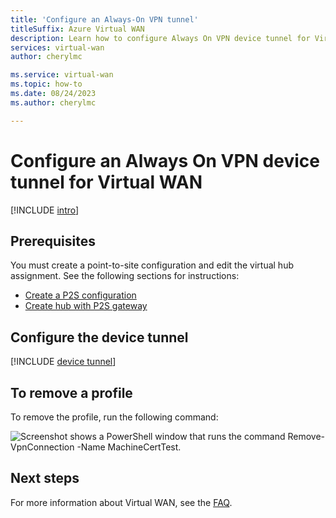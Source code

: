 ```yaml
---
title: 'Configure an Always-On VPN tunnel'
titleSuffix: Azure Virtual WAN
description: Learn how to configure Always On VPN device tunnel for Virtual WAN.
services: virtual-wan
author: cherylmc

ms.service: virtual-wan
ms.topic: how-to
ms.date: 08/24/2023
ms.author: cherylmc

---
```

# Configure an Always On VPN device tunnel for Virtual WAN

[!INCLUDE [intro](~/reusable-content/ce-skilling/azure/includes/vpn-gateway-vwan-always-on-intro.md)]

## Prerequisites

You must create a point-to-site configuration and edit the virtual hub assignment. See the following sections for instructions:

* [Create a P2S configuration](virtual-wan-point-to-site-portal.md#p2sconfig)
* [Create hub with P2S gateway](virtual-wan-point-to-site-portal.md#hub)

## Configure the device tunnel

[!INCLUDE [device tunnel](~/reusable-content/ce-skilling/azure/includes/vpn-gateway-vwan-always-on-device.md)]

## To remove a profile

To remove the profile, run the following command:

![Screenshot shows a PowerShell window that runs the command Remove-VpnConnection -Name MachineCertTest.](./media/howto-always-on-device-tunnel/cleanup.png)

## Next steps

For more information about Virtual WAN, see the [FAQ](virtual-wan-faq.md).